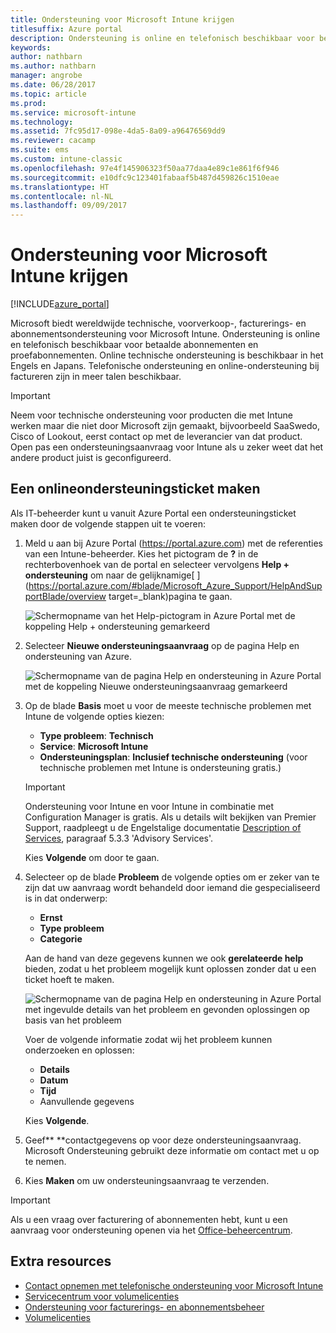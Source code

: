 ```yaml
---
title: Ondersteuning voor Microsoft Intune krijgen
titlesuffix: Azure portal
description: Ondersteuning is online en telefonisch beschikbaar voor betaalde abonnementen en proefabonnementen."
keywords: 
author: nathbarn
ms.author: nathbarn
manager: angrobe
ms.date: 06/28/2017
ms.topic: article
ms.prod: 
ms.service: microsoft-intune
ms.technology: 
ms.assetid: 7fc95d17-098e-4da5-8a09-a96476569dd9
ms.reviewer: cacamp
ms.suite: ems
ms.custom: intune-classic
ms.openlocfilehash: 97e4f145906323f50aa77daa4e89c1e861f6f946
ms.sourcegitcommit: e10dfc9c123401fabaaf5b487d459826c1510eae
ms.translationtype: HT
ms.contentlocale: nl-NL
ms.lasthandoff: 09/09/2017
---
```

# <a name="how-to-get-support-for-microsoft-intune"></a>Ondersteuning voor Microsoft Intune krijgen

[!INCLUDE[azure_portal](./includes/note-for-both-portals.md)]

Microsoft biedt wereldwijde technische, voorverkoop-, facturerings- en abonnementsondersteuning voor Microsoft Intune. Ondersteuning is online en telefonisch beschikbaar voor betaalde abonnementen en proefabonnementen. Online technische ondersteuning is beschikbaar in het Engels en Japans. Telefonische ondersteuning en online-ondersteuning bij factureren zijn in meer talen beschikbaar.

>[!IMPORTANT]
> Neem voor technische ondersteuning voor producten die met Intune werken maar die niet door Microsoft zijn gemaakt, bijvoorbeeld SaaSwedo, Cisco of Lookout, eerst contact op met de leverancier van dat product. Open pas een ondersteuningsaanvraag voor Intune als u zeker weet dat het andere product juist is geconfigureerd.

## <a name="create-an-online-support-ticket"></a>Een onlineondersteuningsticket maken

Als IT-beheerder kunt u vanuit Azure Portal een ondersteuningsticket maken door de volgende stappen uit te voeren:

1. Meld u aan bij Azure Portal (https://portal.azure.com) met de referenties van een Intune-beheerder. Kies het pictogram de **?** in de rechterbovenhoek van de portal en selecteer vervolgens **Help + ondersteuning** om naar de gelijknamige[ ](https://portal.azure.com/#blade/Microsoft_Azure_Support/HelpAndSupportBlade/overview target=_blank)pagina te gaan.

    ![Schermopname van het Help-pictogram in Azure Portal met de koppeling Help + ondersteuning gemarkeerd](./media/azure-get-support.png)

2. Selecteer **Nieuwe ondersteuningsaanvraag** op de pagina Help en ondersteuning van Azure.

    ![Schermopname van de pagina Help en ondersteuning in Azure Portal met de koppeling Nieuwe ondersteuningsaanvraag gemarkeerd](./media/azure-support-ticket-link.png)
3. Op de blade **Basis** moet u voor de meeste technische problemen met Intune de volgende opties kiezen:
    - **Type probleem**: **Technisch**
    - **Service**: **Microsoft Intune**
    - **Ondersteuningsplan**: **Inclusief technische ondersteuning** (voor technische problemen met Intune is ondersteuning gratis.)

    >[!IMPORTANT]
    >Ondersteuning voor Intune en voor Intune in combinatie met Configuration Manager is gratis. Als u details wilt bekijken van Premier Support, raadpleegt u de Engelstalige documentatie [Description of Services](https://www.microsoft.com/microsoftservices/services-list.aspx), paragraaf 5.3.3 'Advisory Services'.

    Kies **Volgende** om door te gaan.
4. Selecteer op de blade **Probleem** de volgende opties om er zeker van te zijn dat uw aanvraag wordt behandeld door iemand die gespecialiseerd is in dat onderwerp:
    - **Ernst**
    - **Type probleem**
    - **Categorie**

    Aan de hand van deze gegevens kunnen we ook **gerelateerde help** bieden, zodat u het probleem mogelijk kunt oplossen zonder dat u een ticket hoeft te maken.

    ![Schermopname van de pagina Help en ondersteuning in Azure Portal met ingevulde details van het probleem en gevonden oplossingen op basis van het probleem](./media/support-need-solutions.png)

    Voer de volgende informatie zodat wij het probleem kunnen onderzoeken en oplossen:
    -   **Details**
    - **Datum**
    - **Tijd**
    - Aanvullende gegevens

    Kies **Volgende**.
5. Geef** **contactgegevens op voor deze ondersteuningsaanvraag. Microsoft Ondersteuning gebruikt deze informatie om contact met u op te nemen.
6. Kies **Maken** om uw ondersteuningsaanvraag te verzenden.

>[!IMPORTANT]
>Als u een vraag over facturering of abonnementen hebt, kunt u een aanvraag voor ondersteuning openen via het [Office-beheercentrum](https://portal.office.com/Support/SupportEntry.aspx).

## <a name="additional-resources"></a>Extra resources
- [Contact opnemen met telefonische ondersteuning voor Microsoft Intune](phone-support-contact.md)
- [Servicecentrum voor volumelicenties](http://go.microsoft.com/fwlink/p/?LinkID=282016)
- [Ondersteuning voor facturerings- en abonnementsbeheer](https://support.office.com/article/Contact-Office-365-for-business-support-Admin-Help-32a17ca7-6fa0-4870-8a8d-e25ba4ccfd4b)
- [Volumelicenties](http://go.microsoft.com/fwlink/p/?LinkID=282015)
